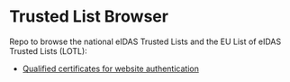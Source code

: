 # Trusted List Browser
Repo to browse the national eIDAS Trusted Lists and the EU List of eIDAS Trusted Lists (LOTL):
* [Qualified certificates for website authentication](https://github.com/ymedlop/tl-browser-certs/tree/certificate/qwac)
